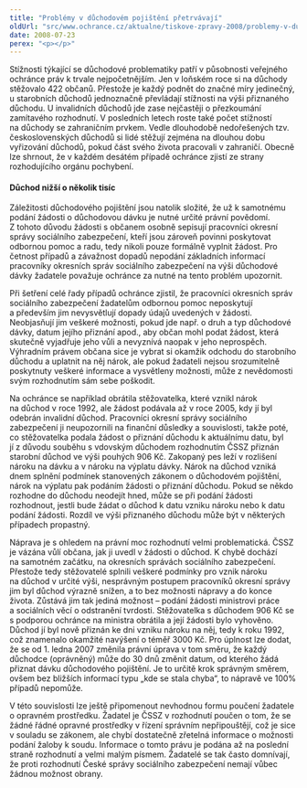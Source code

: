 ```yaml
---
title: "Problémy v důchodovém pojištění přetrvávají"
oldUrl: "src/www.ochrance.cz/aktualne/tiskove-zpravy-2008/problemy-v-duchodovem-pojisteni-pretrvavaji"
date: 2008-07-23
perex: "<p></p>"
---
```


<!-- imported from the old website -->

<p class="Nadpis1 perex">Stížnosti týkající se důchodové problematiky patří v působnosti veřejného ochránce práv k trvale nejpočetnějším. Jen v loňském roce si na důchody stěžovalo 422 občanů. Přestože je každý podnět do značné míry jedinečný, u starobních důchodů jednoznačně převládají stížnosti na výši přiznaného důchodu. U invalidních důchodů jde zase nejčastěji o přezkoumání zamítavého rozhodnutí. V posledních letech roste také počet stížností na důchody se zahraničním prvkem. Vedle dlouhodobě nedořešených tzv. československých důchodů si lidé stěžují zejména na dlouhou dobu vyřizování důchodů, pokud část svého života pracovali v zahraničí. Obecně lze shrnout, že v každém desátém případě ochránce zjistí ze strany rozhodujícího orgánu pochybení.</p><h4 class="Nadpis3">Důchod nižší o několik tisíc</h4><p class="Normln-web">Záležitosti důchodového pojištění jsou natolik složité, že už k samotnému podání žádosti o důchodovou dávku je nutné určité právní povědomí. Z tohoto důvodu žádosti s občanem osobně sepisují pracovníci okresní správy sociálního zabezpečení, kteří jsou zároveň povinni poskytovat odbornou pomoc a radu, tedy nikoli pouze formálně vyplnit žádost. Pro četnost případů a závažnost dopadů nepodání základních informací pracovníky okresních správ sociálního zabezpečení na výši důchodové dávky žadatele považuje ochránce za nutné na tento problém upozornit.</p><p class="Normln-web">Při šetření celé řady případů ochránce zjistil, že pracovníci okresních správ sociálního zabezpečení žadatelům odbornou pomoc neposkytují a především jim nevysvětlují dopady údajů uvedených v žádosti. Neobjasňují jim veškeré možnosti, pokud jde např. o druh a typ důchodové dávky, datum jejího přiznání apod., aby občan mohl podat žádost, která skutečně vyjadřuje jeho vůli a nevyznívá naopak v jeho neprospěch. Výhradním právem občana sice je vybrat si okamžik odchodu do starobního důchodu a uplatnit na něj nárok, ale pokud žadateli nejsou srozumitelně poskytnuty veškeré informace a vysvětleny možnosti, může z nevědomosti svým rozhodnutím sám sebe poškodit.</p><p class="Normln-web">Na ochránce se například obrátila stěžovatelka, které vznikl nárok na důchod v roce 1992, ale žádost podávala až v roce 2005, kdy jí byl odebrán invalidní důchod. Pracovníci okresní správy sociálního zabezpečení ji neupozornili na finanční důsledky a souvislosti, takže poté, co stěžovatelka podala žádost o přiznání důchodu k aktuálnímu datu, byl jí z důvodu souběhu s vdovským důchodem rozhodnutím ČSSZ přiznán starobní důchod ve výši pouhých 906 Kč. Zakopaný pes leží v rozlišení nároku na dávku a v nároku na výplatu dávky. Nárok na důchod vzniká dnem splnění podmínek stanovených zákonem o důchodovém pojištění, nárok na výplatu pak podáním žádosti o přiznání důchodu. Pokud se někdo rozhodne do důchodu neodejít hned, může se při podání žádosti rozhodnout, jestli bude žádat o důchod k datu vzniku nároku nebo k datu podání žádosti. Rozdíl ve výši přiznaného důchodu může být v některých případech propastný.</p><p class="Normln-web">Náprava je s ohledem na právní moc rozhodnutí velmi problematická. ČSSZ je vázána vůlí občana, jak ji uvedl v žádosti o důchod. K chybě dochází na samotném začátku, na okresních správách sociálního zabezpečení. Přestože tedy stěžovatelé splnili veškeré podmínky pro vznik nároku na důchod v určité výši, nesprávným postupem pracovníků okresní správy jim byl důchod výrazně snížen, a to bez možnosti nápravy a do konce života. Zůstává jim tak jediná možnost – podání žádosti ministrovi práce a sociálních věcí o odstranění tvrdosti. Stěžovatelka s důchodem 906 Kč se s podporou ochránce na ministra obrátila a její žádosti bylo vyhověno. Důchod jí byl nově přiznán ke dni vzniku nároku na něj, tedy k roku 1992, což znamenalo okamžité navýšení o téměř 3000 Kč. Pro úplnost lze dodat, že se od 1. ledna 2007 změnila právní úprava v tom směru, že každý důchodce (oprávněný) může do 30 dnů změnit datum, od kterého žádá přiznat dávku důchodového pojištění. Je to určitě krok správným směrem, ovšem bez bližších informací typu „kde se stala chyba“, to nápravě ve 100% případů nepomůže.</p><p class="Normln">V této souvislosti lze ještě připomenout nevhodnou formu poučení žadatele o opravném prostředku. Žadatel je ČSSZ v rozhodnutí poučen o tom, že se žádné řádné opravné prostředky v řízení správním nepřipouštějí, což je sice v souladu se zákonem, ale chybí dostatečně zřetelná informace o možnosti podání žaloby k soudu. Informace o tomto právu je podána až na poslední straně rozhodnutí a velmi malým písmem. Žadatelé se tak často domnívají, že proti rozhodnutí České správy sociálního zabezpečení nemají vůbec žádnou možnost obrany.</p>
